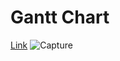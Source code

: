 # Gantt Chart

[Link](https://sharing.clickup.com/g/h/6-116159804-7/ba69ab002f133b0)
![Capture](https://user-images.githubusercontent.com/54321109/142563826-1762188c-524c-493b-acbd-c6bdd65d8f93.PNG)
